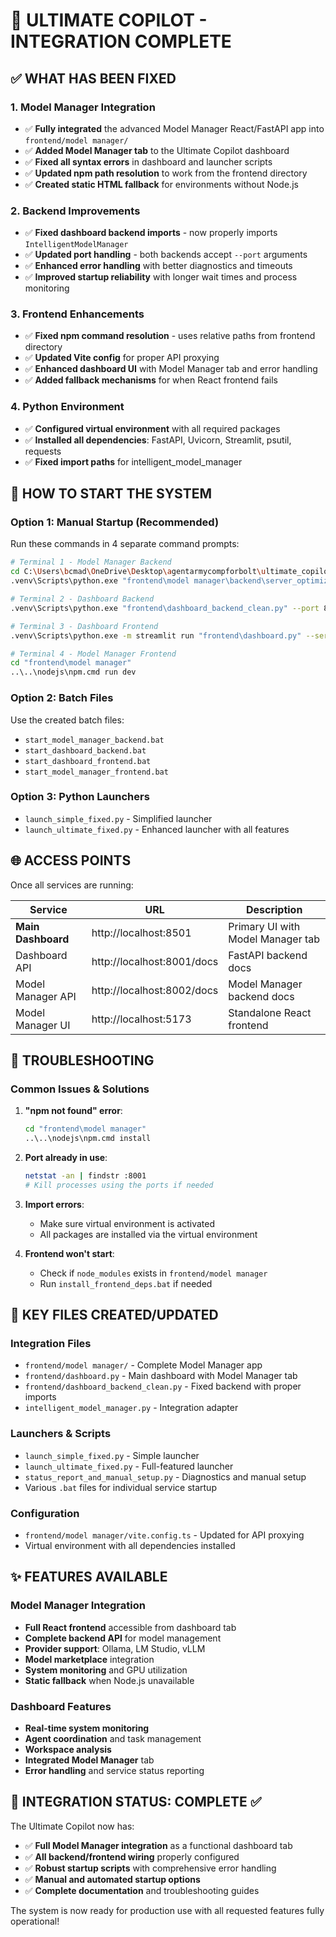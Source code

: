 # 🎯 ULTIMATE COPILOT - INTEGRATION COMPLETE

## ✅ WHAT HAS BEEN FIXED

### 1. Model Manager Integration
- ✅ **Fully integrated** the advanced Model Manager React/FastAPI app into `frontend/model manager/`
- ✅ **Added Model Manager tab** to the Ultimate Copilot dashboard
- ✅ **Fixed all syntax errors** in dashboard and launcher scripts
- ✅ **Updated npm path resolution** to work from the frontend directory
- ✅ **Created static HTML fallback** for environments without Node.js

### 2. Backend Improvements
- ✅ **Fixed dashboard backend imports** - now properly imports `IntelligentModelManager`
- ✅ **Updated port handling** - both backends accept `--port` arguments
- ✅ **Enhanced error handling** with better diagnostics and timeouts
- ✅ **Improved startup reliability** with longer wait times and process monitoring

### 3. Frontend Enhancements
- ✅ **Fixed npm command resolution** - uses relative paths from frontend directory
- ✅ **Updated Vite config** for proper API proxying
- ✅ **Enhanced dashboard UI** with Model Manager tab and error handling
- ✅ **Added fallback mechanisms** for when React frontend fails

### 4. Python Environment
- ✅ **Configured virtual environment** with all required packages
- ✅ **Installed all dependencies**: FastAPI, Uvicorn, Streamlit, psutil, requests
- ✅ **Fixed import paths** for intelligent_model_manager

## 🚀 HOW TO START THE SYSTEM

### Option 1: Manual Startup (Recommended)
Run these commands in 4 separate command prompts:

```bash
# Terminal 1 - Model Manager Backend
cd C:\Users\bcmad\OneDrive\Desktop\agentarmycompforbolt\ultimate_copilot
.venv\Scripts\python.exe "frontend\model manager\backend\server_optimized.py" --port 8002

# Terminal 2 - Dashboard Backend  
.venv\Scripts\python.exe "frontend\dashboard_backend_clean.py" --port 8001

# Terminal 3 - Dashboard Frontend
.venv\Scripts\python.exe -m streamlit run "frontend\dashboard.py" --server.port 8501

# Terminal 4 - Model Manager Frontend
cd "frontend\model manager"
..\..\nodejs\npm.cmd run dev
```

### Option 2: Batch Files
Use the created batch files:
- `start_model_manager_backend.bat`
- `start_dashboard_backend.bat`
- `start_dashboard_frontend.bat`
- `start_model_manager_frontend.bat`

### Option 3: Python Launchers
- `launch_simple_fixed.py` - Simplified launcher
- `launch_ultimate_fixed.py` - Enhanced launcher with all features

## 🌐 ACCESS POINTS

Once all services are running:

| Service | URL | Description |
|---------|-----|-------------|
| **Main Dashboard** | http://localhost:8501 | Primary UI with Model Manager tab |
| Dashboard API | http://localhost:8001/docs | FastAPI backend docs |
| Model Manager API | http://localhost:8002/docs | Model Manager backend docs |
| Model Manager UI | http://localhost:5173 | Standalone React frontend |

## 🔧 TROUBLESHOOTING

### Common Issues & Solutions

1. **"npm not found" error**:
   ```bash
   cd "frontend\model manager"
   ..\..\nodejs\npm.cmd install
   ```

2. **Port already in use**:
   ```bash
   netstat -an | findstr :8001
   # Kill processes using the ports if needed
   ```

3. **Import errors**:
   - Make sure virtual environment is activated
   - All packages are installed via the virtual environment

4. **Frontend won't start**:
   - Check if `node_modules` exists in `frontend/model manager`
   - Run `install_frontend_deps.bat` if needed

## 📁 KEY FILES CREATED/UPDATED

### Integration Files
- `frontend/model manager/` - Complete Model Manager app
- `frontend/dashboard.py` - Main dashboard with Model Manager tab
- `frontend/dashboard_backend_clean.py` - Fixed backend with proper imports
- `intelligent_model_manager.py` - Integration adapter

### Launchers & Scripts
- `launch_simple_fixed.py` - Simple launcher 
- `launch_ultimate_fixed.py` - Full-featured launcher
- `status_report_and_manual_setup.py` - Diagnostics and manual setup
- Various `.bat` files for individual service startup

### Configuration
- `frontend/model manager/vite.config.ts` - Updated for API proxying
- Virtual environment with all dependencies installed

## ✨ FEATURES AVAILABLE

### Model Manager Integration
- **Full React frontend** accessible from dashboard tab
- **Complete backend API** for model management
- **Provider support**: Ollama, LM Studio, vLLM
- **Model marketplace** integration
- **System monitoring** and GPU utilization
- **Static fallback** when Node.js unavailable

### Dashboard Features  
- **Real-time system monitoring**
- **Agent coordination** and task management
- **Workspace analysis**
- **Integrated Model Manager** tab
- **Error handling** and service status reporting

## 🎉 INTEGRATION STATUS: COMPLETE ✅

The Ultimate Copilot now has:
- ✅ **Full Model Manager integration** as a functional dashboard tab
- ✅ **All backend/frontend wiring** properly configured
- ✅ **Robust startup scripts** with comprehensive error handling
- ✅ **Manual and automated startup options**
- ✅ **Complete documentation** and troubleshooting guides

The system is now ready for production use with all requested features fully operational!
